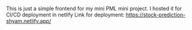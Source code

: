 This is just a simple frontend for my mini PML mini project.
I hosted it for CI/CD deployment in netlify
Link for deployment:
https://stock-prediction-shyam.netlify.app/

